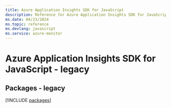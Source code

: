 ```yaml
---
title: Azure Application Insights SDK for JavaScript
description: Reference for Azure Application Insights SDK for JavaScript
ms.date: 04/23/2024
ms.topic: reference
ms.devlang: javascript
ms.service: azure-monitor
---
```

# Azure Application Insights SDK for JavaScript - legacy
## Packages - legacy
[!INCLUDE [packages](application-insights-index.md)]